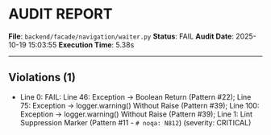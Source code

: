 # AUDIT REPORT

**File**: `backend/facade/navigation/waiter.py`
**Status**: FAIL
**Audit Date**: 2025-10-19 15:03:55
**Execution Time**: 5.38s

---

## Violations (1)

- Line 0: FAIL: Line 46: Exception → Boolean Return (Pattern #22); Line 75: Exception → logger.warning() Without Raise (Pattern #39); Line 100: Exception → logger.warning() Without Raise (Pattern #39); Line 1: Lint Suppression Marker (Pattern #11 - `# noqa: N812`)
 (severity: CRITICAL)
